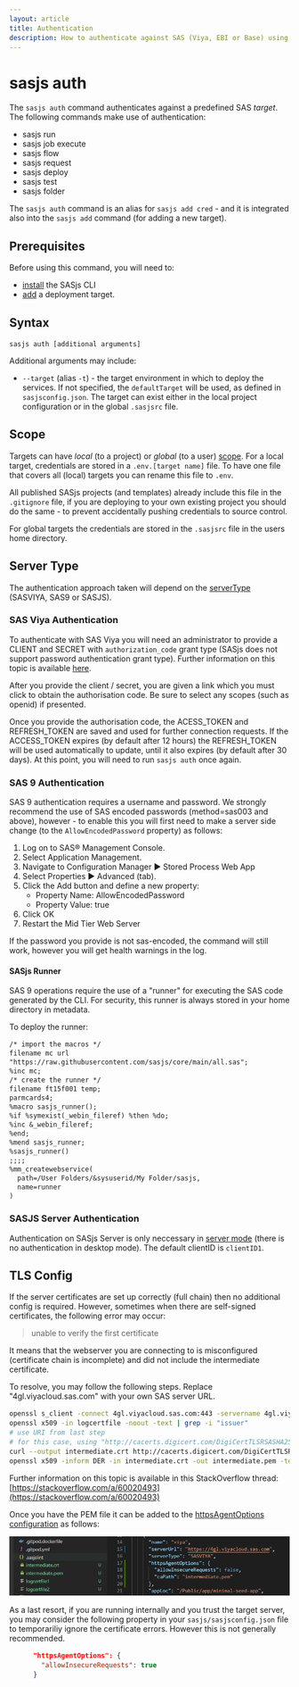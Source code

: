 ```yaml
---
layout: article
title: Authentication
description: How to authenticate against SAS (Viya, EBI or Base) using the SASjs CLI.  SAS9 requires the SASjs Runner to be deployed first.
---
```


# sasjs auth

The `sasjs auth` command authenticates against a predefined SAS _target_.  The following commands make use of authentication:

* sasjs run
* sasjs job execute
* sasjs flow
* sasjs request
* sasjs deploy
* sasjs test
* sasjs folder

The `sasjs auth` command is an alias for `sasjs add cred` - and it is integrated also into the `sasjs add` command (for adding a new target).

## Prerequisites

Before using this command, you will need to:

- [install](/installation) the SASjs CLI
- [add](/add) a deployment target.

## Syntax

```
sasjs auth [additional arguments]
```

Additional arguments may include:

- `--target` (alias `-t`) - the target environment in which to deploy the services. If not specified, the `defaultTarget` will be used, as defined in `sasjsconfig.json`. The target can exist either in the local project configuration or in the global `.sasjsrc` file.


## Scope

Targets can have *local* (to a project) or *global* (to a user) [scope](/faq/#what-is-the-difference-between-local-and-global-targets).  For a local target, credentials are stored in a `.env.[target name]` file.  To have one file that covers all (local) targets you can rename this file to `.env`.

All published SASjs projects (and templates) already include this file in the `.gitignore` file, if you are deploying to your own existing project you should do the same - to prevent accidentally pushing credentials to source control.

For global targets the credentials are stored in the `.sasjsrc` file in the users home directory.

## Server Type

The authentication approach taken will depend on the [serverType](/sasjsconfig.html#targets_items_anyOf_i0_serverType) (SASVIYA, SAS9 or SASJS).

### SAS Viya Authentication
To authenticate with SAS Viya you will need an administrator to provide a CLIENT and SECRET with `authorization_code` grant type (SASjs does not support password authentication grant type).  Further information on this topic is available [here](/faq/#how-can-i-obtain-a-viya-client-and-secret).

After you provide the client / secret, you are given a link which you must click to obtain the authorisation code.  Be sure to select any scopes (such as openid) if presented.

Once you provide the authorisation code, the ACESS_TOKEN and REFRESH_TOKEN are saved and used for further connection requests.  If the ACCESS_TOKEN expires (by default after 12 hours) the REFRESH_TOKEN will be used automatically to update, until it also expires (by default after 30 days).  At this point, you will need to run `sasjs auth` once again.

### SAS 9 Authentication
SAS 9 authentication requires a username and password.  We strongly recommend the use of SAS encoded passwords (method=sas003 and above), however - to enable this you will first need to make a server side change (to the `AllowEncodedPassword` property) as follows:

1. Log on to SAS® Management Console.
2. Select Application Management.
3. Navigate to Configuration Manager ► Stored Process Web App
4. Select Properties ► Advanced (tab).
5. Click the Add button and define a new property:
    * Property Name: AllowEncodedPassword
    * Property Value: true
6. Click OK
7. Restart the Mid Tier Web Server

If the password you provide is not sas-encoded, the command will still work, however you will get health warnings in the log.

#### SASjs Runner

SAS 9 operations require the use of a "runner" for executing the SAS code generated by the CLI.  For security, this runner is always stored in your home directory in metadata.

To deploy the runner:

```sas
/* import the macros */
filename mc url "https://raw.githubusercontent.com/sasjs/core/main/all.sas";
%inc mc;
/* create the runner */
filename ft15f001 temp;
parmcards4;
%macro sasjs_runner();
%if %symexist(_webin_fileref) %then %do;
%inc &_webin_fileref;
%end;
%mend sasjs_runner;
%sasjs_runner()
;;;;
%mm_createwebservice(
  path=/User Folders/&sysuserid/My Folder/sasjs,
  name=runner
)
```

### SASJS Server Authentication

Authentication on SASjs Server is only neccessary in [server mode](https://server.sasjs.io/settings/#mode) (there is no authentication in desktop mode).  The default clientID is `clientID1`.


## TLS Config

If the server certificates are set up correctly (full chain) then no additional config is required.  However, sometimes when there are self-signed certificates, the following error may occur:

> unable to verify the first certificate

It means that the webserver you are connecting to is misconfigured (certificate chain is incomplete) and did not include the intermediate certificate.

To resolve, you may follow the following steps.  Replace "4gl.viyacloud.sas.com" with your own SAS server URL.

```bash
openssl s_client -connect 4gl.viyacloud.sas.com:443 -servername 4gl.viyacloud.sas.com | tee logcertfile
openssl x509 -in logcertfile -noout -text | grep -i "issuer"
# use URI from last step
# for this case, using "http://cacerts.digicert.com/DigiCertTLSRSASHA2562020CA1-1.crt"
curl --output intermediate.crt http://cacerts.digicert.com/DigiCertTLSRSASHA2562020CA1-1.crt
openssl x509 -inform DER -in intermediate.crt -out intermediate.pem -text
```

Further information on this topic is available in this StackOverflow thread: [https://stackoverflow.com/a/60020493](https://stackoverflow.com/a/60020493)

Once you have the PEM file it can be added to the [httpsAgentOptions configuration](https://cli.sasjs.io/sasjsconfig.html#httpsAgentOptions) as follows:

![intermediate certificate](img/intermediatepem.png)

As a last resort, if you are running internally and you trust the target server, you may consider the following property in your `sasjs/sasjsconfig.json` file to temporariliy ignore the certificate errors.  However this is not generally recommended.

```json
      "httpsAgentOptions": {
        "allowInsecureRequests": true
      }
```